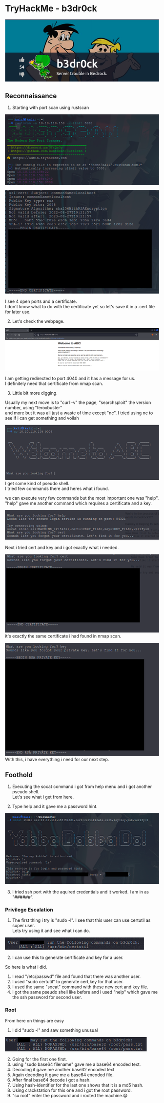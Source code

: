 # TryHackMe - b3dr0ck

![room icon](./room-icon.png)

## Reconnaissance

1. Starting with port scan using rustscan

![nmap-scan-1](./nmap-scan-1.png)

![nmap-scan-2](./nmap-scan-2.png)

I see 4 open ports and a certificate.  
I don't know what to do with the certificate yet so let's save it in a .cert file for later use.  

2. Let's check the webpage.  

![webpage](./webpage.png)

I am getting redirected to port 4040 and it has a message for us.  
I definitely need that certificate from nmap scan.

3. Little bit more digging.  

Usually my next move is to "curl -v" the page, "searchsploit" the version number, using "feroxbuster"  
and more but it was all just a waste of time except "nc".
I tried using nc to see if i can get something and voilah

![pseudo-shell](./pseudo-shell.png)  
I get some kind of pseudo shell.  
I tried few commands there and heres what i found.  

we can execute very few commands but the most important one was "help".  
"help" gave me another command which requires a certificate and a key.  

![help](./help.png)  

Next i tried cert and key and i got exactly what i needed.  

![cert](./cert.png)  
it's exactly the same certificate i had found in nmap scan.  

![key](./key.png)  
With this, i have everything i need for our next step.  


## Foothold

1. Executing the socat command i got from help menu and i got another pseudo shell.  
Let's see what i get from here.  

2. Type help and it gave me a password hint.  

![pseudo-2](./pseudoSh-2.png)  

3. I tried ssh port with the aquired credentials and it worked.
I am in as "######".


### Privilege Escalation

1. The first thing i try is "sudo -l". I see that this user can use certutil as super user.  
Lets try using it and see what i can do.

![sudo-l](./sudo-l.png)

2. I can use this to generate certificate and key for a user.  

So here is what i did.  
1. I read "/etc/passwd" file and found that there was another user.
2. I used "sudo certutil" to generate cert,key for that user.
3. I used the same "socat" command with these new cert and key file.
4. I got the same pseudo shell like before and i used "help" which gave me the ssh password for second user.


### Root

From here on things are easy  
1. I did "sudo -l" and saw something unusual

![sudo-l-2](./sudo-l-2.png)  

2. Going for the first one first.
3. using "sudo base64 filename" gave me a base64 encoded text.
4. Decoding it gave me another base32 encoded text
5. Again decoding it gave me a base64 encoded file.
6. After final base64 decode i got a hash.
7. Using hash-identifier for the last one shows that it is a md5 hash.
8. Using crackstation for this one and i got the root password.
9. "su root" enter the password and i rooted the machine.😁